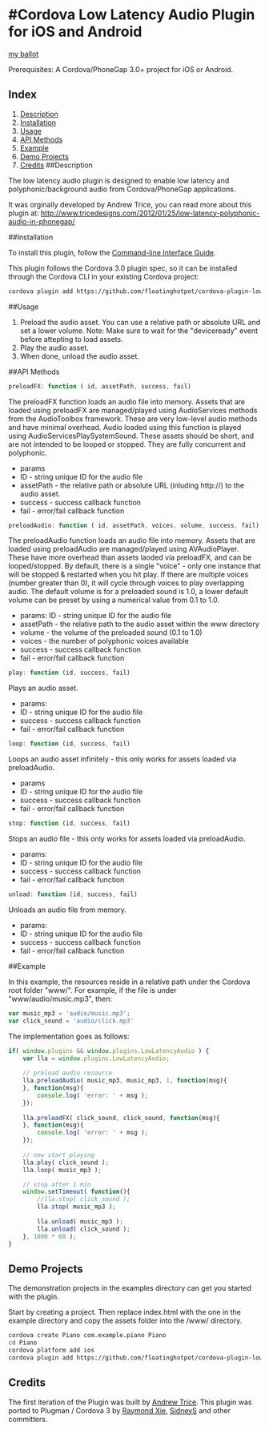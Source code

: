 #Cordova Low Latency Audio Plugin for iOS and Android
=======================

[my ballot](https://chrome.google.com/webstore/detail/my-ballot-voting-booth/hifiagaajnbokokgniafafhlfgbhidfe)

Prerequisites: A Cordova/PhoneGap 3.0+ project for iOS or Android.

## Index

1. [Description](#description)
2. [Installation](#installation)
3. [Usage](#usage)
4. [API Methods](#api-methods)
5. [Example](#example)
6. [Demo Projects](#demo-projects)
7. [Credits](#credits)
##Description

The low latency audio plugin is designed to enable low latency and polyphonic/background audio from Cordova/PhoneGap applications.

It was orginally developed by Andrew Trice, you can read more about this plugin at:
http://www.tricedesigns.com/2012/01/25/low-latency-polyphonic-audio-in-phonegap/

##Installation

To install this plugin, follow the [Command-line Interface Guide](http://cordova.apache.org/docs/en/edge/guide_cli_index.md.html#The%20Command-line%20Interface).

This plugin follows the Cordova 3.0 plugin spec, so it can be installed through the Cordova CLI in your existing Cordova project:
```bash
cordova plugin add https://github.com/floatinghotpot/cordova-plugin-lowlatencyaudio.git
```

##Usage

1. Preload the audio asset. You can use a relative path or absolute URL and set a lower volume.
   Note: Make sure to wait for the "deviceready" event before attepting to load assets.
2. Play the audio asset.
3. When done, unload the audio asset.

##API Methods
```javascript
preloadFX: function ( id, assetPath, success, fail)
```

The preloadFX function loads an audio file into memory.  Assets that are loaded using preloadFX are managed/played using AudioServices methods from the AudioToolbox framework.   These are very low-level audio methods and have minimal overhead.  Audio loaded using this function is played using AudioServicesPlaySystemSound.   These assets should be short, and are not intended to be looped or stopped.   They are fully concurrent and polyphonic.

* params
 * ID - string unique ID for the audio file
 * assetPath - the relative path or absolute URL (inluding http://) to the audio asset.
 * success - success callback function
 * fail - error/fail callback function

```javascript
preloadAudio: function ( id, assetPath, voices, volume, success, fail)
```

The preloadAudio function loads an audio file into memory.  Assets that are loaded using preloadAudio are managed/played using AVAudioPlayer.   These have more overhead than assets laoded via preloadFX, and can be looped/stopped.   By default, there is a single "voice" - only one instance that will be stopped & restarted when you hit play.  If there are multiple voices (number greater than 0), it will cycle through voices to play overlapping audio. The default volume is for a preloaded sound is 1.0, a lower default volume can be preset by using a numerical value from 0.1 to 1.0.

* params: ID - string unique ID for the audio file
 * assetPath - the relative path to the audio asset within the www directory
 * volume - the volume of the preloaded sound (0.1 to 1.0)
 * voices - the number of polyphonic voices available
 * success - success callback function
 * fail - error/fail callback function

```javascript
play: function (id, success, fail)
```

Plays an audio asset.

* params:
 * ID - string unique ID for the audio file
 * success - success callback function
 * fail - error/fail callback function

```javascript
loop: function (id, success, fail)
```
Loops an audio asset infinitely - this only works for assets loaded via preloadAudio.

* params
 * ID - string unique ID for the audio file
 * success - success callback function
 * fail - error/fail callback function

```javascript
stop: function (id, success, fail)
```

Stops an audio file - this only works for assets loaded via preloadAudio.

* params:
 * ID - string unique ID for the audio file
 * success - success callback function
 * fail - error/fail callback function

```javascript
unload: function (id, success, fail)
```

Unloads an audio file from memory.
* params:
 * ID - string unique ID for the audio file
 * success - success callback function
 * fail - error/fail callback function
	
##Example

In this example, the resources reside in a relative path under the Cordova root folder "www/".
For example, if the file is under "www/audio/music.mp3", then:

```javascript
var music_mp3 = 'audio/music.mp3';
var click_sound = 'audio/click.mp3'
```

The implementation goes as follows:

```javascript
if( window.plugins && window.plugins.LowLatencyAudio ) {
	var lla = window.plugins.LowLatencyAudio;
	
	// preload audio resource
	lla.preloadAudio( music_mp3, music_mp3, 1, function(msg){
	}, function(msg){
		console.log( 'error: ' + msg );
	});
	
	lla.preloadFX( click_sound, click_sound, function(msg){
	}, function(msg){
		console.log( 'error: ' + msg );
	});
	
	// now start playing
	lla.play( click_sound );
	lla.loop( music_mp3 );

	// stop after 1 min	
	window.setTimeout( function(){
		//lla.stop( click_sound );
		lla.stop( music_mp3 );
			
		lla.unload( music_mp3 );
		lla.unload( click_sound );
	}, 1000 * 60 );
}
```

## Demo Projects
The demonstration projects in the examples directory can get you started with the plugin.

Start by creating a project. Then replace index.html with the one in the example directory and copy the assets folder into the /www/ directory.

```bash
cordova create Piano com.example.piano Piano
cd Piano
cordova platform add ios
cordova plugin add https://github.com/floatinghotpot/cordova-plugin-lowlatencyaudio.git
```

## Credits

The first iteration of the Plugin was built by [Andrew Trice](https://github.com/triceam/LowLatencyAudio).
This plugin was ported to Plugman / Cordova 3 by [Raymond Xie](https://github.com/floatinghotpot), [SidneyS](https://github.com/sidneys) and other committers.
